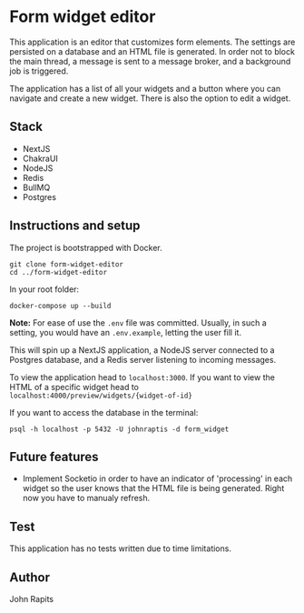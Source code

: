 # Form widget editor

This application is an editor that customizes form elements. The settings are persisted on a database and an HTML file is generated. In order not to block the main thread, a message is sent to a message broker, and a background job is triggered. 

The application has a list of all your widgets and a button where you can navigate and create a new widget. There is also the option to edit a widget. 

## Stack
- NextJS
- ChakraUI
- NodeJS
- Redis
- BullMQ
- Postgres


## Instructions and setup

The project is bootstrapped with Docker.

```
git clone form-widget-editor
cd ../form-widget-editor
```

In your root folder:
```
docker-compose up --build
```

**Note:** For ease of use the `.env` file was committed. Usually, in such a setting, you would have an `.env.example`, letting the user fill it.

This will spin up a NextJS application, a NodeJS server connected to a Postgres database, and a Redis server listening to incoming messages. 

To view the application head to `localhost:3000`. 
If you want to view the HTML of a specific widget head to `localhost:4000/preview/widgets/{widget-of-id}`

If you want to access the database in the terminal:
```
psql -h localhost -p 5432 -U johnraptis -d form_widget
```

## Future features
- Implement Socketio in order to have an indicator of 'processing' in each widget so the user knows that the HTML file is being generated. Right now you have to manualy refresh.


## Test
This application has no tests written due to time limitations.

## Author
John Rapits
